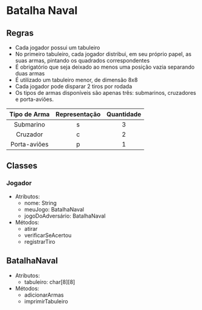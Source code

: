 # Batalha Naval

## Regras

- Cada jogador possui um tabuleiro
- No primeiro tabuleiro, cada jogador distribui, em seu próprio papel, as suas armas, pintando os quadrados correspondentes
- É obrigatório que seja deixado ao menos uma posição vazia separando duas armas
- É utilizado um tabuleiro menor, de dimensão 8x8
- Cada jogador pode disparar 2 tiros por rodada
- Os tipos de armas disponíveis são apenas três: submarinos, cruzadores e porta-aviões.

| Tipo de Arma | Representação | Quantidade |
| :----------: | :-----------: | :--------: |
|  Submarino   |       s       |     3      |
|   Cruzador   |       c       |     2      |
| Porta-aviões |       p       |     1      |

## Classes

### Jogador
- Atributos:
  - nome: String
  - meuJogo: BatalhaNaval
  - jogoDoAdversário: BatalhaNaval
- Métodos:
  - atirar
  - verificarSeAcertou
  - registrarTiro

## BatalhaNaval
- Atributos:
  - tabuleiro: char[8][8]
- Métodos:
  - adicionarArmas
  - imprimirTabuleiro
